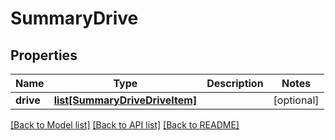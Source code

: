 # SummaryDrive

## Properties
Name | Type | Description | Notes
------------ | ------------- | ------------- | -------------
**drive** | [**list[SummaryDriveDriveItem]**](SummaryDriveDriveItem.md) |  | [optional] 

[[Back to Model list]](../README.md#documentation-for-models) [[Back to API list]](../README.md#documentation-for-api-endpoints) [[Back to README]](../README.md)


